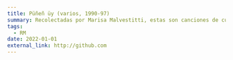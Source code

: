 ```yaml
---
title: Püñeñ üy (varios, 1990-97)
summary: Recolectadas por Marisa Malvestitti, estas son canciones de cuna cantadas por mujeres mapuche de diversas zonas de *Puelmapu*.  
tags:
  - RM
date: 2022-01-01
external_link: http://github.com
---
```

